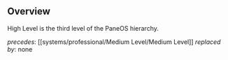 ## Overview
High Level is the third level of the PaneOS hierarchy. 

_precedes_: [[systems/professional/Medium Level/Medium Level]]
_replaced  by_: none
